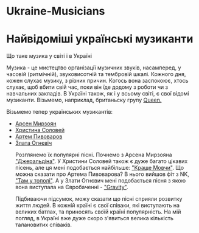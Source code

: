 # Ukraine-Musicians
<html>
  <head>
    <link rel="stylesheet" href="style.css">
    <meta charset="utf-8">
    <title>Українські музиканти</title>
  </head>
  <body>
    <h1> Найвідоміші українські музиканти </h1>
    <p>Що таке музика у світі і в Україні </p>
    <p>Музика - це мистецтво організації музичних звуків, насамперед, у часовій (ритмічній), звуковисотній та тембровій шкалі.
    Кожного дня, кожен слухає музику, з різних причин. Когось вона заспокоює, хтось слухає, щоб вбити свій час, поки він їде додому з роботи чи з навчальних закладів.
В Україні також, як і у всьому світі, є свої відомі музиканти. Візьмемо, наприклад, британьску групу
<a href="https://ariorx.github.io/Group-Queen/"> Queen.</a> 
</p>
<p>Візьмемо тепер українських музикантів:</p>
<ul>
    <li><a href="https://ariorx.github.io/Arsen-Myrzoyan/">Арсен Мирзоян</a></li>
    <li><a href="https://ariorx.github.io/Christina-Solovey/">Христина Соловей</a></li>
    <li><a href="https://ariorx.github.io/Artem-Pivovarov/">Артем Пивоваров</a></li>
    <li><a href="https://ariorx.github.io/Zlata-Ognevich/">Злата Огнєвіч</a></li>
    <p>Розглянемо їх популярні пісні. Почнемо з Арсена Мирзояна <a href="https://music.youtube.com/watch?v=ExZcueX97IA">"Джеральдіна"</a>.
       У Христини Соловей також є дуже багато цікавих пісень, але ця мені подобається найбільше: <a href="https://music.youtube.com/watch?v=y1FfHW4qHog&feature=share">"Краще Мовчи"</a>.
      Що можна сказати про Артема Пивоварова? В нього вийшов фіт з NK, <a href="https://music.youtube.com/watch?v=d3gRevNCUKQ&feature=share">"Там у тополі"</a>.
      А у Злати Огнєвич мені подобається пісня з якою вона виступала на Євробаченні - <a href="https://music.youtube.com/watch?v=t-uM9yuIcmc&feature=share">"Gravity"</a>.
    </p>
    <p>Підбиваючи підсумок, можу сказати що пісні сприяли розвитку  життя людей. В  кожній країні є свої співаки, які виступають на великих батлах, та приносять своїй країні популярність. На мій погляд, в Україні вже дуже скоро з'явиться велика кількість талановитих співаків.</p>
   

